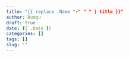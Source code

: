 ```yaml
---
title: "{{ replace .Name "-" " " | title }}"
author: Bumgu
draft: true
date: {{ .Date }}
categories: []
tags: []
slug: ""
---
```


